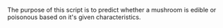 The purpose of this script is to predict whether a mushroom is edible or poisonous based on it's given characteristics.
